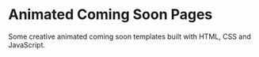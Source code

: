 # Animated Coming Soon Pages
Some creative animated coming soon templates built with HTML, CSS and JavaScript.
